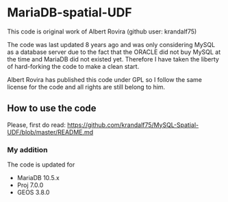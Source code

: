 # MariaDB-spatial-UDF

This code is original work of Albert Rovira (github user: krandalf75) 


The code was last updated 8 years ago and was only considering MySQL as a database server due to the fact that the ORACLE did not buy MySQL at the time and MariaDB did not existed yet. Therefore I have taken the liberty of hard-forking the code to make a clean start. 

Albert Rovira has published this code under GPL so I follow the same license for the code and all rights are still belong to him. 

## How to use the code

Please, first do read: https://github.com/krandalf75/MySQL-Spatial-UDF/blob/master/README.md

### My addition
The code is updated for
- MariaDB 10.5.x
- Proj 7.0.0
- GEOS 3.8.0

